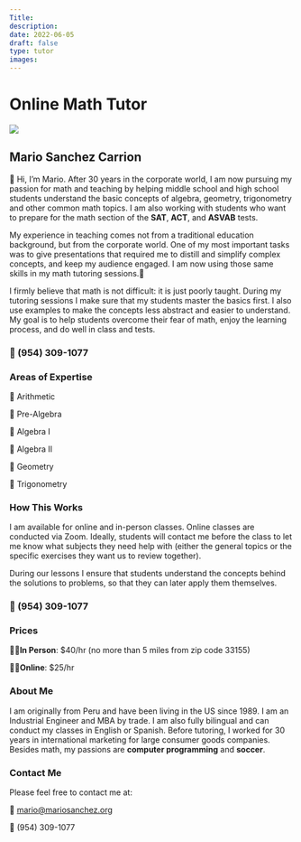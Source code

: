 ```yaml
---
Title: 
description: 
date: 2022-06-05
draft: false
type: tutor 
images:
---
```


<h1 class="centered">Online Math Tutor</h1>
<p class="centered"><img src="/img/msc-li.jpg" class="profile small round"></p>
<h2 class="centered">Mario Sanchez Carrion</h2>

👋 Hi, I’m Mario. After 30 years in the corporate world, I am now pursuing my passion for math and teaching by helping middle school and high school students understand the basic concepts of algebra, geometry, trigonometry and other common math topics. I am also working with students who want to prepare for the math section of the **SAT**, **ACT**, and **ASVAB** tests.

My experience in teaching comes not from a traditional education background, but from the corporate world. One of my most important tasks was to give presentations that required me to distill and simplify complex concepts, and keep my audience engaged. I am now using those same skills in my math tutoring sessions.🌱

I firmly believe that math is not difficult: it is just poorly taught. During my tutoring sessions I make sure that my students master the basics first. I also use examples to make the concepts less abstract and easier to understand. My goal is to help students overcome their fear of math, enjoy the learning process, and do well in class and tests.

<h3 class="centered">📱 (954) 309-1077</h3>

### Areas of Expertise

🎯 Arithmetic

🎯 Pre-Algebra

🎯 Algebra I

🎯 Algebra II

🎯 Geometry

🎯 Trigonometry

### How This Works

I am available for online and in-person classes. Online classes are conducted via Zoom. Ideally, students will contact me before the class to let me know what subjects they need help with (either the general topics or the specific exercises they want us to review together). 

During our lessons I ensure that students understand the concepts behind the solutions to problems, so that they can later apply them themselves.

<h3 class="centered">📱 (954) 309-1077</h3>

### Prices

🙋‍♂️**In Person**: $40/hr (no more than 5 miles from zip code 33155)

👨‍💻**Online**: $25/hr


### About Me

I am originally from Peru and have been living in the US since 1989. I am an Industrial Engineer and MBA by trade. I am also fully bilingual and can conduct my classes in English or Spanish. Before tutoring, I worked for 30 years in international marketing for large consumer goods companies. Besides math, my passions are **computer programming** and **soccer**.

### Contact Me

Please feel free to contact me at:

📧 mario@mariosanchez.org

📱 (954) 309-1077